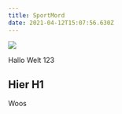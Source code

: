 ```yaml
---
title: SportMord
date: 2021-04-12T15:07:56.630Z
---
```

![](/img/pp.jpeg)

Hallo Welt 123
## Hier H1

Woos
